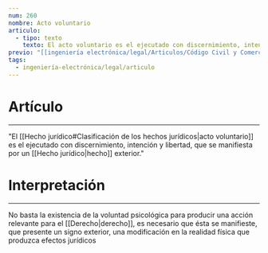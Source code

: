 ```yaml
---
num: 260
nombre: Acto voluntario
articulo:
  - tipo: texto
    texto: El acto voluntario es el ejecutado con discernimiento, intención y libertad, que se manifiesta por un hecho exterior.
previo: "[[ingeniería electrónica/legal/Articulos/Código Civil y Comercial de la Nación/Libro Primero/Título 4/Capítulo 1/Capítulo 1, Disposiciones generales|Capítulo 1, Disposiciones generales]]"
tags:
  - ingeniería-electrónica/legal/articulo
---
```

# Artículo
---
"El [[Hecho jurídico#Clasificación de los hechos jurídicos|acto voluntario]] es el ejecutado con discernimiento, intención y libertad, que se manifiesta por un [[Hecho jurídico|hecho]] exterior."

# Interpretación
---
No basta la existencia de la voluntad psicológica para producir una acción relevante para el [[Derecho|derecho]], es necesario que ésta se manifieste, que presente un signo exterior, una modificación en la realidad física que produzca efectos jurídicos